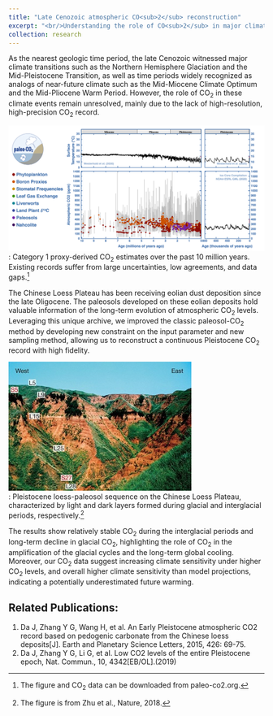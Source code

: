```yaml
---
title: "Late Cenozoic atmospheric CO<sub>2</sub> reconstruction"
excerpt: "<br/>Understanding the role of CO<sub>2</sub> in major climate transitions. <br/><img src='/images/65MaCO2.jpg'>"
collection: research
---
```



As the nearest geologic time period, the late Cenozoic witnessed major climate transitions such as the Northern Hemisphere Glaciation and the Mid-Pleistocene Transition, as well as time periods widely recognized as analogs of near-future climate such as the Mid-Miocene Climate Optimum and the Mid-Pliocene Warm Period. However, the role of CO<sub>2</sub> in these climate events remain unresolved, mainly due to the lack of high-resolution, high-precision CO<sub>2</sub> record.    

![Atmospheric CO2 levels over the past 10 Ma](/images/10Ma_co2_plot.png)       
: Category 1 proxy-derived CO<sub>2</sub> estimates over the past 10 million years. Existing records suffer from large uncertainties, low agreements, and data gaps.[^1]       

The Chinese Loess Plateau has been receiving eolian dust deposition since the late Oligocene. The paleosols developed on these eolian deposits hold valuable information of the long-term evolution of atmospheric CO<sub>2</sub> levels. Leveraging this unique archive, we improved the classic paleosol-CO<sub>2</sub> method by developing new constraint on the input parameter and new sampling method, allowing us to reconstruct a continuous Pleistocene CO<sub>2</sub> record with high fidelity. 

![Pleistocene loess-paleosol sequence](/images/loess-paleosol.jpg)      
: Pleistocene loess-paleosol sequence on the Chinese Loess Plateau, characterized by light and dark layers formed during glacial and interglacial periods, respectively.[^2]   

[^1]: The figure and CO<sub>2</sub> data can be downloaded from paleo-co2.org.    
[^2]: The figure is from Zhu et al., Nature, 2018. 

The results show relatively stable CO<sub>2</sub> during the interglacial periods and long-term decline in glacial CO<sub>2</sub>, highlighting the role of CO<sub>2</sub> in the amplification of the glacial cycles and the long-term global cooling. Moreover, our CO<sub>2</sub> data suggest increasing climate sensitivity under higher CO<sub>2</sub> levels, and overall higher climate sensitivity than model projections, indicating a potentially underestimated future warming.    

## Related Publications:

   1. Da J, Zhang Y G, Wang H, et al. An Early Pleistocene atmospheric CO2 record based on pedogenic carbonate from the Chinese loess deposits[J]. Earth and Planetary Science Letters, 2015, 426: 69-75. 
   2. Da J, Zhang Y G, Li G, et al. Low CO2 levels of the entire Pleistocene epoch, Nat. Commun., 10, 4342[EB/OL].(2019) 


